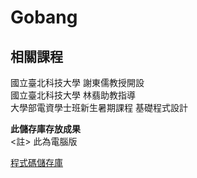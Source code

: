 # Gobang

## 相關課程
國立臺北科技大學 謝東儒教授開設  
國立臺北科技大學 林翡助教指導  
大學部電資學士班新生暑期課程 基礎程式設計

**此儲存庫存放成果**  
<註> 此為電腦版
  
[程式碼儲存庫](https://github.com/chingyen06/Gobang-Program)

